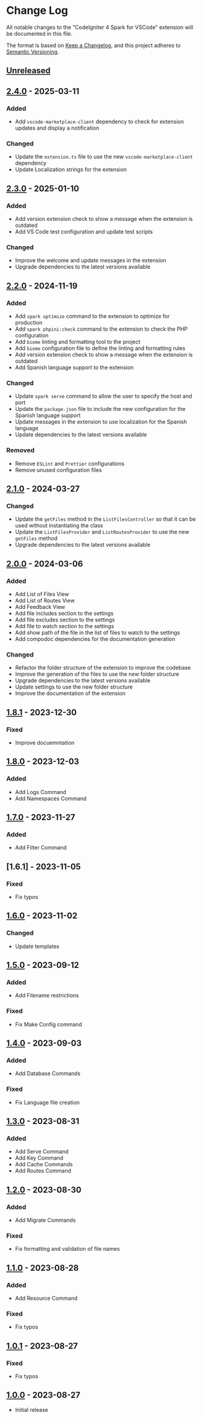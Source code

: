 # Change Log

All notable changes to the "CodeIgniter 4 Spark for VSCode" extension will be documented in this file.

The format is based on [Keep a Changelog](https://keepachangelog.com/en/1.0.0/),
and this project adheres to [Semantic Versioning](https://semver.org/spec/v2.0.0.html).

## [Unreleased]

## [2.4.0] - 2025-03-11

### Added

- Add `vscode-marketplace-client` dependency to check for extension updates and display a notification

### Changed

- Update the `extension.ts` file to use the new `vscode-marketplace-client` dependency
- Update Localization strings for the extension

## [2.3.0] - 2025-01-10

### Added

- Add version extension check to show a message when the extension is outdated
- Add VS Code test configuration and update test scripts

### Changed

- Improve the welcome and update messages in the extension
- Upgrade dependencies to the latest versions available

## [2.2.0] - 2024-11-19

### Added

- Add `spark optimize` command to the extension to optimize for production
- Add `spark phpini:check` command to the extension to check the PHP configuration
- Add `biome` linting and formatting tool to the project
- Add `biome` configuration file to define the linting and formatting rules
- Add version extension check to show a message when the extension is outdated
- Add Spanish language support to the extension

### Changed

- Update `spark serve` command to allow the user to specify the host and port
- Update the `package.json` file to include the new configuration for the Spanish language support
- Update messages in the extension to use localization for the Spanish language
- Update dependencies to the latest versions available

### Removed

- Remove `ESLint` and `Prettier` configurations
- Remove unused configuration files

## [2.1.0] - 2024-03-27

### Changed

- Update the `getFiles` method in the `ListFilesController` so that it can be used without instantiating the class
- Update the `ListFilesProvider` and `ListRoutesProvider` to use the new `getFiles` method
- Upgrade dependencies to the latest versions available

## [2.0.0] - 2024-03-06

### Added

- Add List of Files View
- Add List of Routes View
- Add Feedback View
- Add file includes section to the settings
- Add file excludes section to the settings
- Add file to watch section to the settings
- Add show path of the file in the list of files to watch to the settings
- Add compodoc dependencies for the documentation generation

### Changed

- Refactor the folder structure of the extension to improve the codebase
- Improve the generation of the files to use the new folder structure
- Upgrade dependencies to the latest versions available
- Update settings to use the new folder structure
- Improve the documentation of the extension

## [1.8.1] - 2023-12-30

### Fixed

- Improve docuemntation

## [1.8.0] - 2023-12-03

### Added

- Add Logs Command
- Add Namespaces Command

## [1.7.0] - 2023-11-27

### Added

- Add Filter Command

## [1.6.1] - 2023-11-05

### Fixed

- Fix typos

## [1.6.0] - 2023-11-02

### Changed

- Update templates

## [1.5.0] - 2023-09-12

### Added

- Add Filename restrictions

### Fixed

- Fix Make Config command

## [1.4.0] - 2023-09-03

### Added

- Add Database Commands

### Fixed

- Fix Language file creation

## [1.3.0] - 2023-08-31

### Added

- Add Serve Command
- Add Key Command
- Add Cache Commands
- Add Routes Command

## [1.2.0] - 2023-08-30

### Added

- Add Migrate Commands

### Fixed

- Fix formatting and validation of file names

## [1.1.0] - 2023-08-28

### Added

- Add Resource Command

### Fixed

- Fix typos

## [1.0.1] - 2023-08-27

### Fixed

- Fix typos

## [1.0.0] - 2023-08-27

- Initial release

[unreleased]: https://github.com/ManuelGil/vscode-codeigniter4-spark/compare/v2.4.0...HEAD
[2.4.0]: https://github.com/ManuelGil/vscode-codeigniter4-spark/compare/v2.3.0...v2.4.0
[2.3.0]: https://github.com/ManuelGil/vscode-codeigniter4-spark/compare/v2.2.0...v2.3.0
[2.2.0]: https://github.com/ManuelGil/vscode-codeigniter4-spark/compare/v2.1.0...v2.2.0
[2.1.0]: https://github.com/ManuelGil/vscode-codeigniter4-spark/compare/v2.0.0...v2.1.0
[2.0.0]: https://github.com/ManuelGil/vscode-codeigniter4-spark/compare/v1.8.1...v2.0.0
[1.8.1]: https://github.com/ManuelGil/vscode-codeigniter4-spark/compare/v1.8.0...v1.8.1
[1.8.0]: https://github.com/ManuelGil/vscode-codeigniter4-spark/compare/v1.7.0...v1.8.0
[1.7.0]: https://github.com/ManuelGil/vscode-codeigniter4-spark/compare/v1.6.0...v1.7.0
[1.6.0]: https://github.com/ManuelGil/vscode-codeigniter4-spark/compare/v1.5.0...v1.6.0
[1.5.0]: https://github.com/ManuelGil/vscode-codeigniter4-spark/compare/v1.4.0...v1.5.0
[1.4.0]: https://github.com/ManuelGil/vscode-codeigniter4-spark/compare/v1.3.0...v1.4.0
[1.3.0]: https://github.com/ManuelGil/vscode-codeigniter4-spark/compare/v1.2.0...v1.3.0
[1.2.0]: https://github.com/ManuelGil/vscode-codeigniter4-spark/compare/v1.1.0...v1.2.0
[1.1.0]: https://github.com/ManuelGil/vscode-codeigniter4-spark/compare/v1.0.1...v1.1.0
[1.0.1]: https://github.com/ManuelGil/vscode-codeigniter4-spark/compare/v1.0.0...v1.0.1
[1.0.0]: https://github.com/ManuelGil/vscode-codeigniter4-spark/releases/tag/v1.0.0
